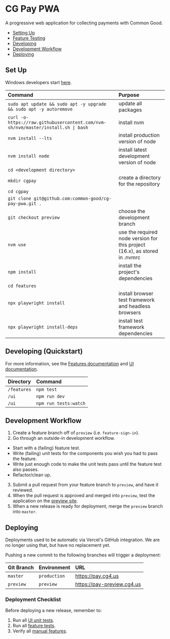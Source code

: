 # CG Pay PWA

A progressive web application for collecting payments with Common Good. 

- [Setting Up](#setting-up)
- [Feature Testing](#feature-testing)
- [Developing](#development)
- [Development Workflow](#development-workflow)
- [Deploying](#deploying)

## Set Up

Windows developers start [here](https://docs.google.com/document/d/1d1pGjS5Z9sP_BgYYOFaVamekzxdeOWgg9lOAemVVQKU/edit).

| Command | Purpose |
| :-- | :-- |
| `sudo apt update && sudo apt -y upgrade && sudo apt -y autoremove` | update all packages |
| `curl -o- https://raw.githubusercontent.com/nvm-sh/nvm/master/install.sh `<code>&#124;</code>` bash` | install nvm |
| `nvm install --lts` | install production version of node |
| `nvm install node` | install latest development version of node |
| `cd <development directory>` | |
| `mkdir cgpay` | create a directory for the repository |
| `cd cgpay` | |
| `git clone git@github.com:common-good/cg-pay-pwa.git .` | |
| `git checkout preview` | choose the development branch |
| `nvm use` | use the required node version for this project (16.x), as stored in .nvmrc |
| `npm install` | install the project's dependencies |
| `cd features` | |
| `npx playwright install` | install browser test framework and headless browsers |
| `npx playwright install-deps` | install test framework dependencies |

## Developing (Quickstart)

For more information, see the [Features documentation](/features) and [UI documentation](/ui).

| Directory | Command |
| :-- | :-- |
| `/features` | `npm test` |
| `/ui` | `npm run dev` |
| `/ui` | `npm run tests:watch` |

## Development Workflow

1. Create a feature branch off of `preview` (i.e. `feature-sign-in`).
2. Go through an outside-in development workflow.

- Start with a (failing) feature test.
- Write (failing) unit tests for the components you wish you had to pass the feature.
- Write just enough code to make the unit tests pass until the feature test also passes.
- Refactor/clean up.

3. Submit a pull request from your feature branch to `preview`, and have it reviewed.
4. When the pull request is approved and merged into `preview`, test the application on the [preview site](#deploying).
5. When a new release is ready for deployment, merge the `preview` branch into `master`.

## Deploying

Deployments used to be automatic via Vercel's GitHub integration. We are no longer using that, but have no replacement yet.

Pushing a new commit to the following branches will trigger a deployment:

| Git Branch | Environment | URL |
| :-- | :-- | :-- |
| `master` | `production` | https://pay.cg4.us |
| `preview` | `preview` | https://pay-preview.cg4.us |

### Deployment Checklist

Before deploying a new release, remember to:

1. Run all [UI unit tests](/ui).
2. Run all [feature tests](/features).
3. Verify all [manual features](/features).
